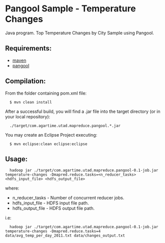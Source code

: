 Pangool Sample - Temperature Changes
====================================

Java program. Top Temperature Changes by City Sample using Pangool.

Requirements:
-------------
* [maven](http://maven.apache.org)
* [pangool](https://github.com/datasalt/pangool)

Compilation:
------------

From the folder containing pom.xml file:

      $ mvn clean install

After a successful build, you will find a .jar file into the target directory (or in your local repository):

      ./target/com.agartime.utad.mapreduce.pangool.*.jar


You may create an Eclipse Project executing:

      $ mvn eclipse:clean eclipse:eclipse

Usage:
------

      hadoop jar ./target/com.agartime.utad.mapreduce.pangool-0.1-job.jar temperature-changes -Dmapred.reduce.tasks=<n_reducer_tasks> <hdfs_input_file> <hdfs_output_file>

where:
* n_reducer_tasks - Number of concurrent reducer jobs.
* hdfs_input_file - HDFS input file path.
* hdfs_output_file - HDFS output file path.

i.e:

      hadoop jar ./target/com.agartime.utad.mapreduce.pangool-0.1-job.jar temperature-changes -Dmapred.reduce.tasks=4 data/avg_temp_per_day_2011.txt data/changes_output.txt
